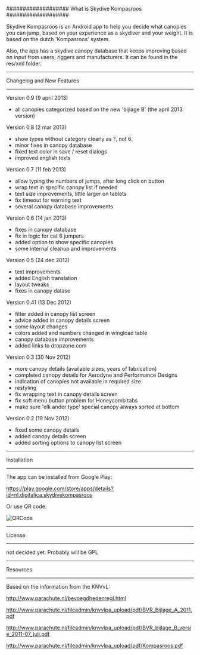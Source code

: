 ###################
What is Skydive Kompasroos
###################

Skydive Kompasroos is an Android app to help you decide what canopies 
you can jump, based on your experience as a skydiver and your weight.
It is based on the dutch 'Kompasroos' system.

Also, the app has a skydive canopy database that keeps improving based
on input from users, riggers and manufacturers. It can be found in the
res/xml folder.


**************************
Changelog and New Features
**************************

Version 0.9 (9 april 2013)

- all canopies categorized based on the new 'bijlage B'
  (the april 2013 version)

Version 0.8 (2 mar 2013)

- show types without category clearly as ?, not 6.
- minor fixes in canopy database
- fixed text color in save / reset dialogs
- improved english texts

Version 0.7 (11 feb 2013)

- allow typing the numbers of jumps, after long click on button
- wrap text in specific canopy list if needed
- text size improvements, little larger on tablets
- fix timeout for warning text
- several canopy database improvements

Version 0.6 (14 jan 2013)

- fixes in canopy database
- fix in logic for cat 6 jumpers
- added option to show specific canopies
- some internal cleanup and improvements

Version 0.5 (24 dec 2012)

- text improvements
- added English translation
- layout tweaks
- fixes in canopy datase

Version 0.41 (13 Dec 2012)

- filter added in canopy list screen
- advice added in canopy details screen
- some layout changes
- colors added and numbers changed in wingload table
- canopy database improvements
- added links to dropzone.com

Version 0.3 (30 Nov 2012)

- more canopy details (available sizes, years of fabrication)
- completed canopy details for Aerodyne and Performance Designs
- indication of canopies not available in required size
- restyling
- fix wrapping text in canopy details screen
- fix soft menu button problem for Honeycomb tabs
- make sure 'elk ander type' special canopy always sorted at bottom

Version 0.2 (19 Nov 2012)

- fixed some canopy details
- added canopy details screen
- added sorting options to canopy list screen


************
Installation
************

The app can be installed from Google Play:

https://play.google.com/store/apps/details?id=nl.digitalica.skydivekompasroos

Or use QR code:

![QRCode](http://www.digitalica.nl/SkydiveKompasroos/skydiveappqr.png)


*******
License
*******

not decided yet. Probably will be GPL

*********
Resources
*********

Based on the information from the KNVvL:

http://www.parachute.nl/bevoegdhedenregl.html

http://www.parachute.nl/fileadmin/knvvlpa_upload/pdf/BVR_Bijlage_A_2011.pdf

http://www.parachute.nl/fileadmin/knvvlpa_upload/pdf/BVR_bijlage_B_versie_2011-07_juli.pdf

http://www.parachute.nl/fileadmin/knvvlpa_upload/pdf/Kompasroos.pdf

